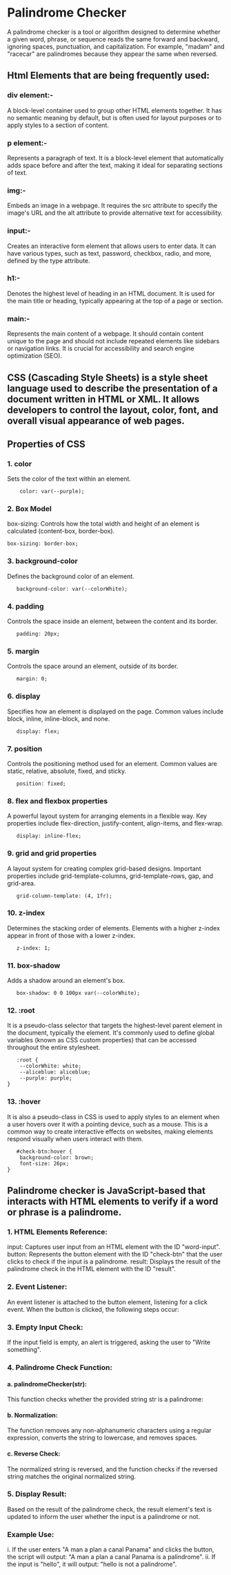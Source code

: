 # Palindrome Checker

A palindrome checker is a tool or algorithm designed to determine whether a given word, phrase, or sequence reads the same forward and backward, ignoring spaces, punctuation, and capitalization. For example, "madam" and "racecar" are palindromes because they appear the same when reversed. 


## Html Elements that are being frequently used:
### div element:-
A block-level container used to group other HTML elements together. It has no semantic meaning by default, but is often used for layout purposes or to apply styles to a section of content.

### p element:-
Represents a paragraph of text. It is a block-level element that automatically adds space before and after the text, making it ideal for separating sections of text.

### img:-
Embeds an image in a webpage. It requires the src attribute to specify the image's URL and the alt attribute to provide alternative text for accessibility.

### input:-
Creates an interactive form element that allows users to enter data. It can have various types, such as text, password, checkbox, radio, and more, defined by the type attribute.

### h1:-
Denotes the highest level of heading in an HTML document. It is used for the main title or heading, typically appearing at the top of a page or section.

### main:-
Represents the main content of a webpage. It should contain content unique to the page and should not include repeated elements like sidebars or navigation links. It is crucial for accessibility and search engine optimization (SEO).

## CSS (Cascading Style Sheets) is a style sheet language used to describe the presentation of a document written in HTML or XML. It allows developers to control the layout, color, font, and overall visual appearance of web pages.

## Properties of CSS

### 1. color
Sets the color of the text within an element.
```* 
    color: var(--purple);
```
### 2. Box Model
box-sizing: Controls how the total width and height of an element is calculated (content-box, border-box).
```
box-sizing: border-box;
```
### 3. background-color
Defines the background color of an element.
```
   background-color: var(--colorWhite);
```
### 4. padding
Controls the space inside an element, between the content and its border.
```
   padding: 20px;
```
### 5. margin
Controls the space around an element, outside of its border.
```
   margin: 0;
```
### 6. display
Specifies how an element is displayed on the page. Common values include block, inline, inline-block, and none.
```
   display: flex;
```
### 7. position
Controls the positioning method used for an element. Common values are static, relative, absolute, fixed, and sticky.
```
   position: fixed;
```
### 8. flex and flexbox properties
A powerful layout system for arranging elements in a flexible way. Key properties include flex-direction, justify-content, align-items, and flex-wrap.
```
   display: inline-flex;
```
### 9. grid and grid properties
A layout system for creating complex grid-based designs. Important properties include grid-template-columns, grid-template-rows, gap, and grid-area.
```
   grid-column-template: (4, 1fr);
```
### 10. z-index
Determines the stacking order of elements. Elements with a higher z-index appear in front of those with a lower z-index.
```
   z-index: 1;
```
### 11. box-shadow
Adds a shadow around an element's box.
```
   box-shadow: 0 0 100px var(--colorWhite);
```
### 12. :root 
It is a pseudo-class selector that targets the highest-level parent element in the document, typically the <html> element. It's commonly used to define global variables (known as CSS custom properties) that can be accessed throughout the entire stylesheet.
```
   :root {
    --colorWhite: white;
    --aliceblue: aliceblue;
    --purple: purple;
}
```
### 13. :hover
It is also a pseudo-class in CSS is used to apply styles to an element when a user hovers over it with a pointing device, such as a mouse. This is a common way to create interactive effects on websites, making elements respond visually when users interact with them.
```
   #check-btn:hover {
    background-color: brown;
    font-size: 26px;
}
```
## Palindrome checker is JavaScript-based that interacts with HTML elements to verify if a word or phrase is a palindrome.

### 1. HTML Elements Reference:
input: Captures user input from an HTML element with the ID "word-input".
button: Represents the button element with the ID "check-btn" that the user clicks to check if the input is a palindrome.
result: Displays the result of the palindrome check in the HTML element with the ID "result".

### 2. Event Listener:
An event listener is attached to the button element, listening for a click event. When the button is clicked, the following steps occur:

### 3. Empty Input Check:
If the input field is empty, an alert is triggered, asking the user to "Write something".

### 4. Palindrome Check Function:
#### a. palindromeChecker(str): 
This function checks whether the provided string str is a palindrome:
#### b. Normalization: 
The function removes any non-alphanumeric characters using a regular expression, converts the string to lowercase, and removes spaces.
#### c. Reverse Check:
The normalized string is reversed, and the function checks if the reversed string matches the original normalized string.

### 5. Display Result:
Based on the result of the palindrome check, the result element's text is updated to inform the user whether the input is a palindrome or not.

### Example Use:
i. If the user enters "A man a plan a canal Panama" and clicks the button, the script will output: "A man a plan a canal Panama is a palindrome".
ii. If the input is "hello", it will output: "hello is not a palindrome".
